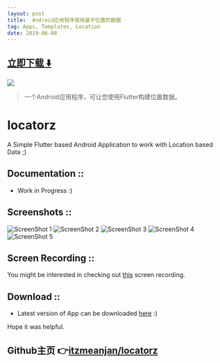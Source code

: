 ```yaml
---
layout: post
title:  Android应用程序使用基于位置的数据
tag: Apps, Templates, Location
date: 2019-06-08
---
```


 


## [立即下载 ️⬇️ ](https://codeload.github.com/itzmeanjan/locatorz/zip/master) 
<p-4> 

 
![](https://flutterawesome.com/content/images/2019/04/locatorzxa.jpg)
 
>
> 一个Android应用程序，可让您使用Flutter构建位置数据。
>

 
# locatorz

A Simple Flutter based Android Application to work with Location based Data ;)

## Documentation ::

  - Work in Progress :)
  
## Screenshots :: 

  ![ScreenShot 1](https://github.com/itzmeanjan/locatorz/blob/master/Screenshot_20190324-222334.png)
  ![ScreenShot 2](https://github.com/itzmeanjan/locatorz/blob/master/Screenshot_20190324-222349.png)
  ![ScreenShot 3](https://github.com/itzmeanjan/locatorz/blob/master/Screenshot_20190324-222400.png)
  ![ScreenShot 4](https://github.com/itzmeanjan/locatorz/blob/master/Screenshot_20190331-221646.png)
  ![ScreenShot 5](https://github.com/itzmeanjan/locatorz/blob/master/Screenshot_20190324-222432.png)
  
  
## Screen Recording ::
   You might be interested in checking out [this](https://github.com/itzmeanjan/locatorz/blob/master/recording.mp4) screen recording.

## Download ::

  - Latest version of App can be downloaded [here](https://github.com/itzmeanjan/locatorz/blob/master/locatorz.apk) :)


Hope it was helpful.

## Github主页 👉[itzmeanjan/locatorz](http://github.com/itzmeanjan/locatorz)